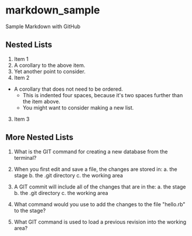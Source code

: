 # markdown_sample
Sample Markdown with GitHub

## Nested Lists

1. Item 1
  1. A corollary to the above item.
  2. Yet another point to consider.
2. Item 2
  * A corollary that does not need to be ordered.
    * This is indented four spaces, because it's two spaces further than the item above.
    * You might want to consider making a new list.
3. Item 3

## More Nested Lists

1. What is the GIT command for creating a new database from the terminal?

2. When you first edit and save a file, the changes are stored in:
  a. the stage
  b. the .git directory
  c. the working area

3. A GIT commit will include all of the changes that are in the:
  a. the stage
  b. the .git directory
  c. the working area

4. What command would you use to add the changes to the file "hello.rb" to the stage?

5. What GIT command is used to load a previous revision into the working area?
